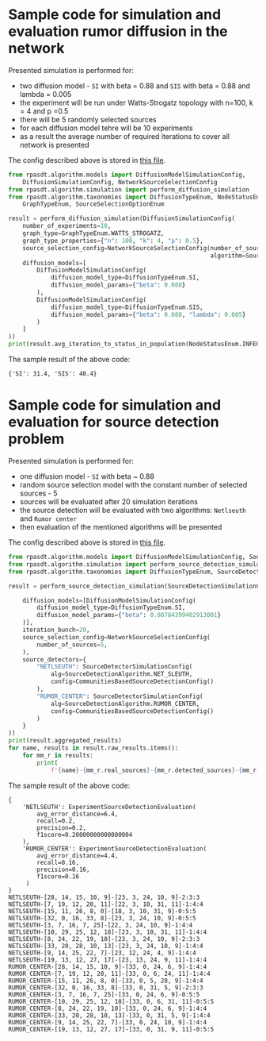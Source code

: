 # Sample code for simulation and evaluation rumor diffusion in the network

Presented simulation is performed for:

- two diffusion model - `SI` with beta = 0.88 and `SIS` with beta = 0.88 and lambda = 0.005
- the experiment will be run under Watts-Strogatz topology with n=100, k = 4 and p =0.5
- there will be 5 randomly selected sources
- for each diffusion model tehre will be 10 experiments
- as a result the average number of required iterations to cover all network is presented

The config described above is stored in [this file](../sample_data/diffusion_simulation_config.json).

```python
from rpasdt.algorithm.models import DiffusionModelSimulationConfig,
    DiffusionSimulationConfig, NetworkSourceSelectionConfig
from rpasdt.algorithm.simulation import perform_diffusion_simulation
from rpasdt.algorithm.taxonomies import DiffusionTypeEnum, NodeStatusEnum,
    GraphTypeEnum, SourceSelectionOptionEnum

result = perform_diffusion_simulation(DiffusionSimulationConfig(
    number_of_experiments=10,
    graph_type=GraphTypeEnum.WATTS_STROGATZ,
    graph_type_properties={"n": 100, "k": 4, "p": 0.5},
    source_selection_config=NetworkSourceSelectionConfig(number_of_sources=5,
                                                         algorithm=SourceSelectionOptionEnum.RANDOM),
    diffusion_models=[
        DiffusionModelSimulationConfig(
            diffusion_model_type=DiffusionTypeEnum.SI,
            diffusion_model_params={"beta": 0.088}
        ),
        DiffusionModelSimulationConfig(
            diffusion_model_type=DiffusionTypeEnum.SIS,
            diffusion_model_params={"beta": 0.088, "lambda": 0.005}
        )
    ]
))
print(result.avg_iteration_to_status_in_population(NodeStatusEnum.INFECTED))
```

The sample result of the above code:

```
{'SI': 31.4, 'SIS': 40.4}
```

# Sample code for simulation and evaluation for source detection problem

Presented simulation is performed for:

- one diffusion model - `SI` with beta ~ 0.88
- random source selection model with the constant number of selected sources - 5
- sources will be evaluated after 20 simulation iterations
- the source detection will be evaluated with two algorithms: `Netlseuth` and `Rumor center`
- then evaluation of the mentioned algorithms will be presented

The config described above is stored in [this file](../sample_data/source_detection_simulation_config.json).

```python
from rpasdt.algorithm.models import DiffusionModelSimulationConfig, SourceDetectionSimulationConfig, NetworkSourceSelectionConfig, SourceDetectorSimulationConfig, CommunitiesBasedSourceDetectionConfig
from rpasdt.algorithm.simulation import perform_source_detection_simulation
from rpasdt.algorithm.taxonomies import DiffusionTypeEnum, SourceDetectionAlgorithm

result = perform_source_detection_simulation(SourceDetectionSimulationConfig(

    diffusion_models=[DiffusionModelSimulationConfig(
        diffusion_model_type=DiffusionTypeEnum.SI,
        diffusion_model_params={"beta": 0.08784399402913001}
    )],
    iteration_bunch=20,
    source_selection_config=NetworkSourceSelectionConfig(
        number_of_sources=5,
    ),
    source_detectors={
        "NETLSEUTH": SourceDetectorSimulationConfig(
            alg=SourceDetectionAlgorithm.NET_SLEUTH,
            config=CommunitiesBasedSourceDetectionConfig()
        ),
        "RUMOR_CENTER": SourceDetectorSimulationConfig(
            alg=SourceDetectionAlgorithm.RUMOR_CENTER,
            config=CommunitiesBasedSourceDetectionConfig()
        )
    }
))
print(result.aggregated_results)
for name, results in result.raw_results.items():
    for mm_r in results:
        print(
            f'{name}-{mm_r.real_sources}-{mm_r.detected_sources}-{mm_r.TP}:{mm_r.FN}:{mm_r.FP}')
```

The sample result of the above code:

```
{
    'NETLSEUTH': ExperimentSourceDetectionEvaluation(
        avg_error_distance=6.4,
        recall=0.2,
        precision=0.2,
        f1score=0.20000000000000004
    ),
    'RUMOR_CENTER': ExperimentSourceDetectionEvaluation(
        avg_error_distance=4.4,
        recall=0.16,
        precision=0.16,
        f1score=0.16
     )
}
NETLSEUTH-[28, 14, 15, 10, 9]-[23, 3, 24, 10, 9]-2:3:3
NETLSEUTH-[7, 19, 12, 20, 11]-[22, 3, 10, 31, 11]-1:4:4
NETLSEUTH-[15, 11, 26, 8, 0]-[18, 3, 10, 31, 9]-0:5:5
NETLSEUTH-[32, 0, 16, 33, 8]-[23, 3, 24, 10, 9]-0:5:5
NETLSEUTH-[3, 7, 16, 7, 25]-[22, 3, 24, 10, 9]-1:4:4
NETLSEUTH-[10, 29, 25, 12, 18]-[23, 3, 10, 31, 11]-1:4:4
NETLSEUTH-[8, 24, 22, 19, 10]-[23, 3, 24, 10, 9]-2:3:3
NETLSEUTH-[33, 20, 28, 10, 13]-[23, 3, 24, 10, 9]-1:4:4
NETLSEUTH-[9, 14, 25, 22, 7]-[23, 12, 24, 4, 9]-1:4:4
NETLSEUTH-[19, 13, 12, 27, 17]-[23, 13, 24, 9, 11]-1:4:4
RUMOR_CENTER-[28, 14, 15, 10, 9]-[33, 0, 24, 6, 9]-1:4:4
RUMOR_CENTER-[7, 19, 12, 20, 11]-[33, 0, 6, 24, 11]-1:4:4
RUMOR_CENTER-[15, 11, 26, 8, 0]-[33, 0, 5, 28, 9]-1:4:4
RUMOR_CENTER-[32, 0, 16, 33, 8]-[33, 0, 31, 5, 9]-2:3:3
RUMOR_CENTER-[3, 7, 16, 7, 25]-[33, 0, 24, 6, 9]-0:5:5
RUMOR_CENTER-[10, 29, 25, 12, 18]-[33, 0, 6, 31, 11]-0:5:5
RUMOR_CENTER-[8, 24, 22, 19, 10]-[33, 0, 24, 6, 9]-1:4:4
RUMOR_CENTER-[33, 20, 28, 10, 13]-[33, 0, 31, 5, 9]-1:4:4
RUMOR_CENTER-[9, 14, 25, 22, 7]-[33, 0, 24, 10, 9]-1:4:4
RUMOR_CENTER-[19, 13, 12, 27, 17]-[33, 0, 31, 9, 11]-0:5:5
```
